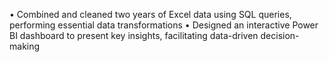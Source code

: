 • Combined and cleaned two years of Excel data using SQL queries, performing essential data transformations
• Designed an interactive Power BI dashboard to present key insights, facilitating data-driven decision-making
